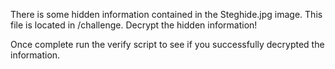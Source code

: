 There is some hidden information contained in the Steghide.jpg image. This file is located in /challenge. Decrypt the hidden information!

Once complete run the verify script to see if you successfully decrypted the information.